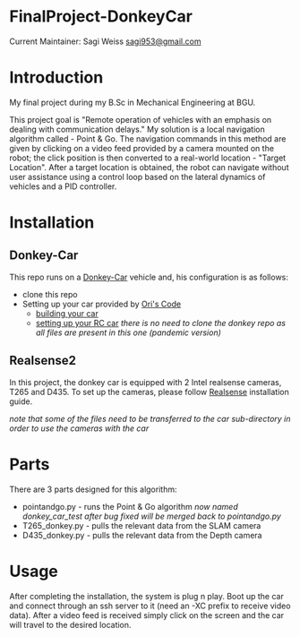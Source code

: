 # FinalProject-DonkeyCar

Current Maintainer: Sagi Weiss <sagi953@gmail.com>


# Introduction

My final project during my B.Sc in Mechanical Engineering at BGU.

This project goal is "Remote operation of vehicles with an emphasis on dealing with communication delays."
My solution is a local navigation algorithm called - Point & Go.
The navigation commands in this method are given by clicking on a video feed provided by a camera mounted on the robot; the click position is then converted to a real-world location - "Target Location". After a target location is obtained, the robot can navigate without user assistance using a control loop based on the lateral dynamics of vehicles and a PID controller.

# Installation

## Donkey-Car
This repo runs on a [Donkey-Car](https://www.donkeycar.com/) vehicle and, his configuration is as follows:
* clone this repo
* Setting up your car provided by [Ori's Code](https://ori.codes/)
  * [building your car](https://ori.codes/hardware/)
  * [setting up your RC car](https://ori.codes/software/donkeycar-rc/)
*there is no need to clone the donkey repo as all files are present in this one (pandemic version)*

## Realsense2
In this project, the donkey car is equipped with 2 Intel realsense cameras, T265 and D435.
To set up the cameras, please follow [Realsense](https://github.com/IntelRealSense/librealsense) installation guide.

*note that some of the files need to be transferred to the car sub-directory in order to use the cameras with the car*

# Parts

There are 3 parts designed for this algorithm:
* pointandgo.py - runs the Point & Go algorithm *now named donkey_car_test after bug fixed will be merged back to pointandgo.py*
* T265_donkey.py - pulls the relevant data from the SLAM camera
* D435_donkey.py - pulls the relevant data from the Depth camera

# Usage

After completing the installation, the system is plug n play. Boot up the car and connect through an ssh server to it (need an -XC prefix to receive video data). After a video feed is received simply click on the screen and the car will travel to the desired location.
